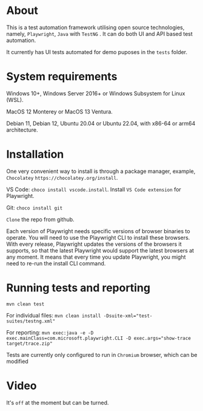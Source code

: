 # About
This is a test automation framework utilising open source technologies, namely, `Playwright`, `Java` with `TestNG` . It can do both UI and API based test automation.

It currently has UI tests automated for demo puposes in the `tests` folder.

# System requirements
Windows 10+, Windows Server 2016+ or Windows Subsystem for Linux (WSL).

MacOS 12 Monterey or MacOS 13 Ventura.

Debian 11, Debian 12, Ubuntu 20.04 or Ubuntu 22.04, with x86-64 or arm64 architecture.

# Installation
One very convenient way to install is through a package manager, example, `Chocolatey` `https://chocolatey.org/install`.

VS Code: `choco install vscode.install`. Install `VS Code extension` for Playwright.

Git: `choco install git`

`Clone` the repo from github.

Each version of Playwright needs specific versions of browser binaries to operate. You will need to use the Playwright CLI to install these browsers. With every release, Playwright updates the versions of the browsers it supports, so that the latest Playwright would support the latest browsers at any moment. It means that every time you update Playwright, you might need to re-run the install CLI command.

# Running tests and reporting
`mvn clean test`

For individual files: `mvn clean install -Dsuite-xml="test-suites/testng.xml"`

For reporting: `mvn exec:java -e -D exec.mainClass=com.microsoft.playwright.CLI -D exec.args="show-trace target/trace.zip"`

Tests are currently only configured to run in `Chromium` browser, which can be modified

# Video
It's `off` at the moment but can be turned.
